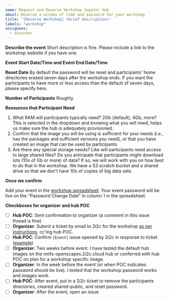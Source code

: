 ```yaml
---
name: Request and Reserve Workshop Jupyter Hub
about: Reserve a window of time and password for your workshop
title: "[Reserve Workshop] <brief description>"
labels: "workshop"
assignees:
  - ateucher
---
```

<!--
Use this issue to reserve access to the NASA JupyterHub for a workshop Hub URL: https://workshop.openscapes.2i2c.cloud.

Please see the [documentation on openscapes.cloud](https://openscapes.cloud/password-access.html) for detailed instructions.

See current reserved times here: <https://docs.google.com/spreadsheets/d/1Y4qzqWLsKHTNzuQi-fOaHGud0Ld_q1GHAzhS9-grV7Q/edit?usp=sharing> (look at NASA tab),
and add your workshop information.  
*I cannot see the spreadsheet.*: Reach out to Andy so he can add you to the Openscapes group that has edit access.
-->

**Describe the event**
Short description is fine. Please include a link to the workshop website if you have one.

**Event Start Date/Time	and Event End Date/Time**

**Reset Date**
By default the password will be reset and participants' home directories erased seven days after the workshop ends. 
If you want the participants to have more or less access than the default of seven days, please specify here.

**Number of Participants**
Roughly.

**Resources that Participant Need**

1. What RAM will participants typically need? 2Gb (default), 4Gb, more? This is selected in the dropdown and knowing what you will need, helps us make sure the hub is adequately provisioned.
2. Confirm that the image you will be using is sufficient for your needs (i.e., has the packages and sufficient versions you need), or that you have created an image that can be used by participants
3. Are there any special storage needs? Like will participants need access to large shared files? Do you anticipate that participants might download lots (10s of Gb or more) of data? If so, we will work with you on how best to do that in the workshop. We have a S3 scratch bucket and a shared drive so that we don't have 10s of copies of big data sets.

**Once we confirm**

Add your event in the [workshop spreadsheet](https://docs.google.com/spreadsheets/d/1Y4qzqWLsKHTNzuQi-fOaHGud0Ld_q1GHAzhS9-grV7Q/edit?usp=sharing). 
Your event password will be live on the "Password Change Date" in column 1 in the spreadsheet.

**Checkboxes for organizer and hub POC**

- [ ] **Hub POC**: Sent confirmation to organizer (a comment in this issue thread is fine)
- [ ] **Organizer**: Submit a ticket by email to 2i2c for the workshop [as per instructions](https://openscapes.cloud/password-access.html), cc'ing hub POC.
- [ ] **Hub POC**: Confirm `[Event]` issue opened by 2i2c in response to ticket ([example](https://github.com/2i2c-org/infrastructure/issues/5466))
- [ ] **Organizer**: Two weeks before event. I have tested the default hub images on the nmfs-openscapes.2i2c.cloud hub or conferred with hub POC on plan for a workshop specific image.
- [ ] **Organizer**: In the week before the event (or when POC indicates password should be live). I tested that the workshop password works and images work.
- [ ] **Hub POC**: After event, put in a 2i2c ticket to remove the participants directories, cleared shared-public, and reset password.
- [ ] **Organizer**: After the event, open an issue
